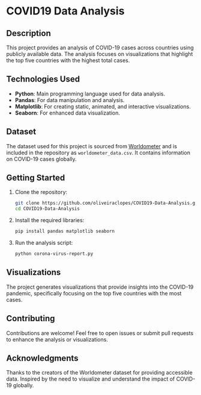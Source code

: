 # COVID19 Data Analysis

## Description
This project provides an analysis of COVID-19 cases across countries using publicly available data. The analysis focuses on visualizations that highlight the top five countries with the highest total cases.

## Technologies Used
- **Python**: Main programming language used for data analysis.
- **Pandas**: For data manipulation and analysis.
- **Matplotlib**: For creating static, animated, and interactive visualizations.
- **Seaborn**: For enhanced data visualization.

## Dataset
The dataset used for this project is sourced from [Worldometer](https://www.worldometers.info/coronavirus/) and is included in the repository as `worldometer_data.csv`. It contains information on COVID-19 cases globally.

## Getting Started
1. Clone the repository:
   ```bash
   git clone https://github.com/oliveiraclopes/COVID19-Data-Analysis.git
   cd COVID19-Data-Analysis

2. Install the required libraries:
    ```bash
    pip install pandas matplotlib seaborn
    
3. Run the analysis script:
    ```bash
    python corona-virus-report.py

## Visualizations
The project generates visualizations that provide insights into the COVID-19 pandemic, specifically focusing on the top five countries with the most cases.

## Contributing

Contributions are welcome! Feel free to open issues or submit pull requests to enhance the analysis or visualizations.

## Acknowledgments

Thanks to the creators of the Worldometer dataset for providing accessible data.
Inspired by the need to visualize and understand the impact of COVID-19 globally.
